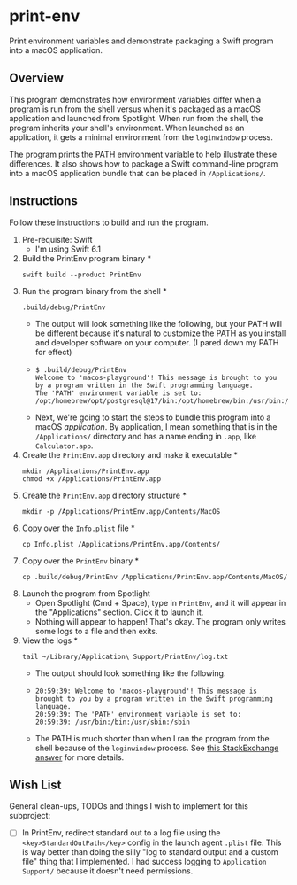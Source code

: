 # print-env

Print environment variables and demonstrate packaging a Swift program into a macOS application.


## Overview

This program demonstrates how environment variables differ when a program is run from the shell versus when it's packaged
as a macOS application and launched from Spotlight. When run from the shell, the program inherits your shell's 
environment. When launched as an application, it gets a minimal environment from the `loginwindow` process.

The program prints the PATH environment variable to help illustrate these differences. It also shows how to package
a Swift command-line program into a macOS application bundle that can be placed in `/Applications/`.


## Instructions

Follow these instructions to build and run the program.

1. Pre-requisite: Swift
   * I'm using Swift 6.1
2. Build the PrintEnv program binary
   *
     ```shell
     swift build --product PrintEnv
     ```
3. Run the program binary from the shell
   * 
     ```shell
     .build/debug/PrintEnv
     ```
   * The output will look something like the following, but your PATH will be different because it's natural to customize the PATH as you install and developer software on your computer. (I pared down my PATH for effect)
   * 
     ```text
     $ .build/debug/PrintEnv
     Welcome to 'macos-playground'! This message is brought to you by a program written in the Swift programming language.
     The 'PATH' environment variable is set to:
     /opt/homebrew/opt/postgresql@17/bin:/opt/homebrew/bin:/usr/bin:/bin:/usr/sbin:/sbin:/usr/local/bin
     ```
   * Next, we're going to start the steps to bundle this program into a macOS *application*. By application, I mean
     something that is in the `/Applications/` directory and has a name ending in `.app`, like `Calculator.app`.
4. Create the `PrintEnv.app` directory and make it executable
   * 
     ```shell
     mkdir /Applications/PrintEnv.app
     chmod +x /Applications/PrintEnv.app
     ```
5. Create the `PrintEnv.app` directory structure
   *
     ```shell
     mkdir -p /Applications/PrintEnv.app/Contents/MacOS
     ```
6. Copy over the `Info.plist` file
   *
     ```shell
     cp Info.plist /Applications/PrintEnv.app/Contents/
     ```
7. Copy over the `PrintEnv` binary
   *
     ```shell
     cp .build/debug/PrintEnv /Applications/PrintEnv.app/Contents/MacOS/
     ```
8. Launch the program from Spotlight
   * Open Spotlight (Cmd + Space), type in `PrintEnv`, and it will appear in the "Applications" section. Click it to launch it.
   * Nothing will appear to happen! That's okay. The program only writes some logs to a file and then exits.
9. View the logs
   * 
     ```shell
     tail ~/Library/Application\ Support/PrintEnv/log.txt
     ```
   * The output should look something like the following.
   * 
     ```text
     20:59:39: Welcome to 'macos-playground'! This message is brought to you by a program written in the Swift programming language.
     20:59:39: The 'PATH' environment variable is set to:
     20:59:39: /usr/bin:/bin:/usr/sbin:/sbin
     ```
   * The PATH is much shorter than when I ran the program from the shell because of the `loginwindow` process. See [this
     StackExchange answer](https://apple.stackexchange.com/a/243946) for more details.


## Wish List

General clean-ups, TODOs and things I wish to implement for this subproject:

* [ ] In PrintEnv, redirect standard out to a log file using the `<key>StandardOutPath</key>` config in the launch agent `.plist` file.
  This is way better than doing the silly "log to standard output and a custom file" thing that I implemented. I had success
  logging to `Application Support/` because it doesn't need permissions.
